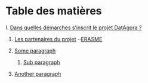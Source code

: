 # Table des matières


I. [Dans quelles démarches s’inscrit le projet DatAgora ?](#I)
  1. [Les partenaires du projet](#IA)
  ⋅⋅[ERASME](#IA1)
        
2. [Some paragraph](#paragraph1)
    1. [Sub paragraph](#subparagraph1)
3. [Another paragraph](#paragraph2)
